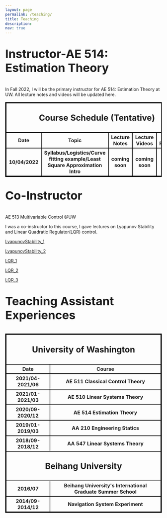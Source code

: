 ```yaml
---
layout: page
permalink: /teaching/
title: Teaching
description: 
nav: true
---
```

<p style="font-size:28pt"><b>Instructor-AE 514: Estimation Theory</b></p>


In Fall 2022, I will be the primary instructor for AE 514: Estimation Theory at UW. All lecture notes and videos will be updated here.
<style>
table, th, td {
  border:2px solid black;
}
</style>


<table style="width:100%">
       <thead>
        <tr>
            <th colspan="5"> <p style="font-size:20pt"> Course Schedule (Tentative)</p></th>
        </tr>
    </thead>
    <tbody>
        <tr>
            <th>Date</th>
            <th>Topic</th>
            <th>Lecture Notes</th>
            <th>Lecture Videos</th>
            <th>Extra Resources</th>
        </tr>
        <tr>
            <th>10/04/2022</th>
            <th>Syllabus/Logistics/Curve fitting example/Least Square Approximation Intro </th>
            <th>coming soon</th>
            <th>coming soon</th>
            <th>coming soon</th>
        </tr>
    </tbody>
</table>


<p style="font-size:28pt"><b>Co-Instructor</b></p>

AE 513 Multivariable Control @UW 

I was a co-instructor to this course, I gave lectures on Lyapunov Stability and Linear Quadratic Regulator(LQR) control. 

<a href='http://students.washington.edu/assets/pdf/teach_estimation/lecture3b_LyapunovStability.pdf'>LyapunovStability_1</a>

<a href='https://www.dropbox.com/s/swr3r9jsiinybwl/lecture4_LyapunovStability.pdf?dl=0'>LyapunovStability_2</a>

<a href='https://www.dropbox.com/s/wplag3n6tdhvjhd/lecture5_lyap_lqr.pdf?dl=0'>LQR_1</a>

<a href='https://www.dropbox.com/s/1lqex4r320xvfo8/lecture6_lqr.pdf?dl=0'>LQR_2</a>

<a href='https://www.dropbox.com/s/wmwgyol8gf9r5eg/lecture7_lqr_dt_ct.pdf?dl=0'>LQR_3</a>


<p style="font-size:28pt"><b>Teaching Assistant Experiences</b></p>
<style>
table, th, td {
  border:2px solid black;
}
</style>


<table style="width:100%">
    <thead>
        <tr>
            <th colspan="2"> <p style="font-size:20pt"> University of Washington</p></th>
        </tr>
    </thead>
    <tbody>
        <tr>
            <th>Date</th>
            <th>Course</th>
        </tr>
        <tr>
            <th>2021/04-2021/06</th>
            <th>AE 511 Classical Control Theory</th>
        </tr>
        <tr>
            <th>2021/01-2021/03</th>
            <th>AE 510 Linear Systems Theory</th>
        </tr>
        <tr>
            <th>2020/09-2020/12</th>
            <th>AE 514 Estimation Theory</th>
        </tr>
        <tr>
            <th>2019/01-2019/03</th>
            <th> AA 210 Engineering Statics</th>
        </tr>
        <tr>
            <th>2018/09-2018/12</th>
            <th> AA 547 Linear Systems Theory</th>
        </tr>
        <thead>
        <tr>
            <th colspan="2"> <p style="font-size:20pt"> Beihang University</p></th>
        </tr>
    	</thead>
        <tr>
            <th>2016/07</th>
            <th> Beihang University's International Graduate Summer School</th>
        </tr>
        <tr>
            <th>2014/09-2014/12</th>
            <th>Navigation System Experiment</th>
        </tr>
    </tbody>
</table>